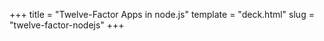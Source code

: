 +++
title = "Twelve-Factor Apps in node.js"
template = "deck.html"
slug = "twelve-factor-nodejs"
+++
